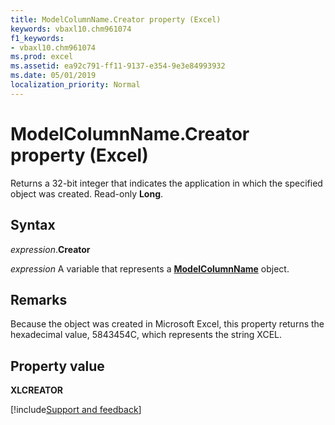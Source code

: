 ```yaml
---
title: ModelColumnName.Creator property (Excel)
keywords: vbaxl10.chm961074
f1_keywords:
- vbaxl10.chm961074
ms.prod: excel
ms.assetid: ea92c791-ff11-9137-e354-9e3e84993932
ms.date: 05/01/2019
localization_priority: Normal
---
```



# ModelColumnName.Creator property (Excel)

Returns a 32-bit integer that indicates the application in which the specified object was created. Read-only **Long**.


## Syntax

_expression_.**Creator**

_expression_ A variable that represents a **[ModelColumnName](Excel.modelcolumnname.md)** object.


## Remarks

Because the object was created in Microsoft Excel, this property returns the hexadecimal value, 5843454C, which represents the string XCEL.


## Property value

**XLCREATOR**



[!include[Support and feedback](~/includes/feedback-boilerplate.md)]
